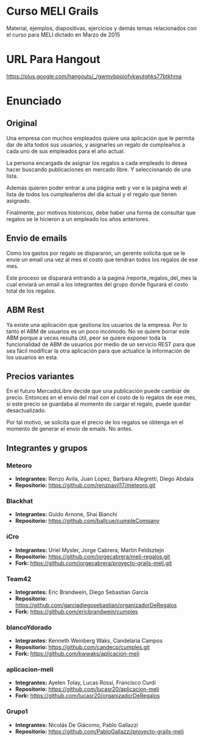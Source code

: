 # Curso MELI Grails

Material, ejemplos, diapositivas, ejercicios y demás temas relacionados con el curso para MELI dictado en Marzo de 2015

# URL Para Hangout
https://plus.google.com/hangouts/_/gwmvbpqjofvkwutghks77btkhma

# Enunciado
## Original

Una empresa con muchos empleados quiere una aplicación que le permita dar de alta todos sus usuarios, y asignarles un regalo de cumpleaños a cada uno de sus empleados para el año actual.

La persona encargada de asignar los regalos a cada empleado lo desea hacer buscando publicaciones en mercado libre. Y seleccionando de una lista.

Además quieren poder entrar a una página web y ver e la página web al lista de todos los cumpleañeros del día actual y el regalo que tienen asignado.

Finalmente, por motivos historicos, debe haber una forma de consultar que regalos se le hicieron a un empleado los años anteriores.

## Envio de emails

Como los gastos por regalo se dispararon, un gerente solicita que se le envíe un email una vez al mes el costo que tendran todos los regalos de ese mes.

Este proceso se disparará entrando a la pagina /reporte_regalos_del_mes la cual enviará un email a los integrantes del grupo donde figurará el costo total de los regalos.

## ABM Rest

Ya existe una aplicación que gestiona los usuarios de la empresa. Por lo tanto el ABM de usuarios es un poco incómodo. No se quiere borrar este ABM porque a veces resulta útil, peor se quiere exponer toda la funcionalidad de ABM de usuarios por medio de un servicio REST para que sea fácil modificar la otra aplicación para que actualice la información de los usuarios en esta.

## Precios variantes

En el futuro MercadoLibre decide que una publicación puede cambiar de precio. Entonces en el envio del mail con el costo de lo regalos de ese mes, si este precio se guardaba al momento de cargar el regalo, puede quedar desactualizado.

Por tal motivo, se solicita que el precio de los regalos se obtenga en el momento de generar el envio de emails. No antes.

## Integrantes y grupos

### Meteoro 
* **Integrantes:**  Renzo Avila, Juan Lopez, Barbara Allegretti, Diego Abdala
* **Repositorio:** https://github.com/renzoavil17/meteoro.git

### Blackhat 
* **Integrantes:**  Guido Arnone, Shai Bianchi
* **Repositorio:** https://github.com/ballcue/cumpleCompany

### iCro 
* **Integrantes:**  Uriel Mysler, Jorge Cabrera, Martin Feldsztejn
* **Repositorio:** https://github.com/jorgecabrera/meli-regalos.git
* **Fork:** https://github.com/jorgecabrera/proyecto-grails-meli.git

### Team42 
* **Integrantes:**  Eric Brandwein, Diego Sebastian García
* **Repositorio:** https://github.com/garciadiegosebastian/organizadorDeRegalos
* **Fork:** https://github.com/ericbrandwein/cumples

### blancoYdorado 
* **Integrantes:**  Kenneth Weinberg Waks, Candelaria Campos
* **Repositorio:** https://github.com/candecp/cumples.git
* **Fork:** https://github.com/kwwaks/aplicacion-meli

### aplicacion-meli
* **Integrantes:**  Ayelen Tolay, Lucas Rossi, Francisco Curdi
* **Repositorio:** https://github.com/lucasr20/aplicacion-meli
* **Fork:** https://github.com/lucasr20/organizadorDeRegalos

### Grupo1
* **Integrantes:**  Nicolás De Giácomo, Pablo Gallazzi
* **Repositorio:** https://github.com/PabloGallazzi/proyecto-grails-meli
